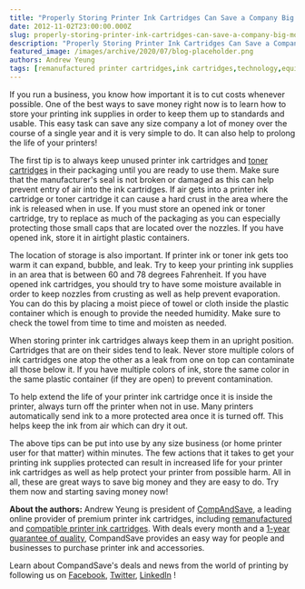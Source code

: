 ```yaml
---
title: "Properly Storing Printer Ink Cartridges Can Save a Company Big Money"
date: 2012-11-02T23:00:00.000Z
slug: properly-storing-printer-ink-cartridges-can-save-a-company-big-money
description: "Properly Storing Printer Ink Cartridges Can Save a Company Big Money"
featured_image: /images/archive/2020/07/blog-placeholder.png
authors: Andrew Yeung
tags: [remanufactured printer cartridges,ink cartridges,technology,equipment care]
---
```


If you run a business, you know how important it is to cut costs whenever possible. One of the best ways to save money right now is to learn how to store your printing ink supplies in order to keep them up to standards and usable. This easy task can save any size company a lot of money over the course of a single year and it is very simple to do. It can also help to prolong the life of your printers! 

The first tip is to always keep unused printer ink cartridges and [toner cartridges](https://www.compandsave.com/) in their packaging until you are ready to use them. Make sure that the manufacturer's seal is not broken or damaged as this can help prevent entry of air into the ink cartridges. If air gets into a printer ink cartridge or toner cartridge it can cause a hard crust in the area where the ink is released when in use. If you must store an opened ink or toner cartridge, try to replace as much of the packaging as you can especially protecting those small caps that are located over the nozzles. If you have opened ink, store it in airtight plastic containers.

The location of storage is also important. If printer ink or toner ink gets too warm it can expand, bubble, and leak. Try to keep your printing ink supplies in an area that is between 60 and 78 degrees Fahrenheit. If you have opened ink cartridges, you should try to have some moisture available in order to keep nozzles from crusting as well as help prevent evaporation. You can do this by placing a moist piece of towel or cloth inside the plastic container which is enough to provide the needed humidity. Make sure to check the towel from time to time and moisten as needed.

When storing printer ink cartridges always keep them in an upright position. Cartridges that are on their sides tend to leak. Never store multiple colors of ink cartridges one atop the other as a leak from one on top can contaminate all those below it. If you have multiple colors of ink, store the same color in the same plastic container (if they are open) to prevent contamination.

To help extend the life of your printer ink cartridge once it is inside the printer, always turn off the printer when not in use. Many printers automatically send ink to a more protected area once it is turned off. This helps keep the ink from air which can dry it out.

The above tips can be put into use by any size business (or home printer user for that matter) within minutes. The few actions that it takes to get your printing ink supplies protected can result in increased life for your printer ink cartridges as well as help protect your printer from possible harm. All in all, these are great ways to save big money and they are easy to do. Try them now and starting saving money now!

  
**About the authors:** Andrew Yeung is president of [CompAndSave](https://www.compandsave.com/), a leading online provider of premium printer ink cartridges, including [remanufactured](https://www.compandsave.com/help) and [compatible printer ink cartridges](https://www.compandsave.com/help). With deals every month and a [1-year guarantee of quality](https://www.compandsave.com/help), CompandSave provides an easy way for people and businesses to purchase printer ink and accessories.

Learn about CompandSave's deals and news from the world of printing by following us on [Facebook](https://www.facebook.com/compandsave.ink), [Twitter](https://twitter.com/compandsave), [LinkedIn](https://www.linkedin.com) !
